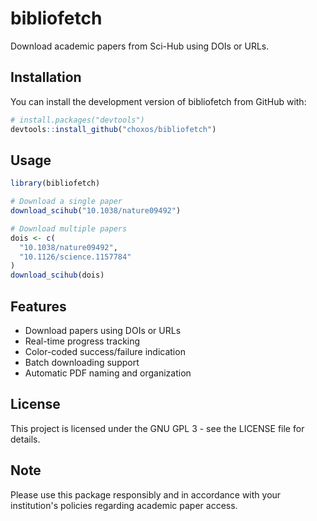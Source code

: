# bibliofetch

Download academic papers from Sci-Hub using DOIs or URLs.

## Installation

You can install the development version of bibliofetch from GitHub with:

```r
# install.packages("devtools")
devtools::install_github("choxos/bibliofetch")
```

## Usage

```r
library(bibliofetch)

# Download a single paper
download_scihub("10.1038/nature09492")

# Download multiple papers
dois <- c(
  "10.1038/nature09492",
  "10.1126/science.1157784"
)
download_scihub(dois)
```

## Features

- Download papers using DOIs or URLs
- Real-time progress tracking
- Color-coded success/failure indication
- Batch downloading support
- Automatic PDF naming and organization

## License

This project is licensed under the GNU GPL 3 - see the LICENSE file for details.

## Note

Please use this package responsibly and in accordance with your institution's policies regarding academic paper access.
